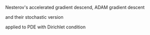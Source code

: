 Nesterov's accelerated gradient descend, ADAM gradient descent 

and their stochastic version

applied to PDE with Dirichlet condition
